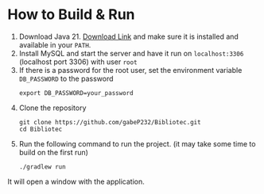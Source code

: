 # How to Build & Run


1. Download Java 21. [Download Link](https://www.azul.com/downloads/?version=java-21-lts&package=jdk#zulu) and make sure it is installed and available in your `PATH`.
2. Install MySQL and start the server and have it run on `localhost:3306` (localhost port 3306) with user `root`
3. If there is a password for the root user, set the environment variable `DB_PASSWORD` to the password
    ```
    export DB_PASSWORD=your_password
    ```
4. Clone the repository
    ```
    git clone https://github.com/gabeP232/Bibliotec.git
    cd Bibliotec
    ```
5. Run the following command to run the project. (it may take some time to build on the first run)
    ```
    ./gradlew run
    ```
It will open a window with the application.


